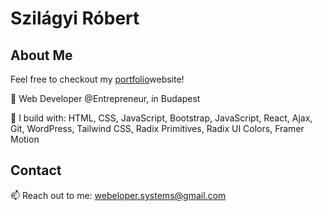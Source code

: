 
<h1>Szilágyi Róbert</h1>
<h2>About Me</h2>
<p>Feel free to checkout my <a href="https://webelopersystems.hu/"> portfolio</a>website!</p>
<p>🏢 Web Developer @Entrepreneur, in Budapest</p>
<p>🧰 I build with: HTML, CSS, JavaScript, Bootstrap, JavaScript, React, Ajax, Git, WordPress, Tailwind CSS, Radix Primitives, Radix UI Colors, Framer Motion</p>
<h2>Contact</h2>
<p>📫 Reach out to me: <a href="mailto: webeloper.systems@gmail.com">webeloper.systems@gmail.com</a></p>
